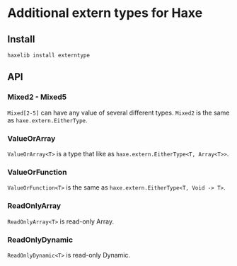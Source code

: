 # Additional extern types for Haxe

## Install
```
haxelib install externtype
```

## API
### Mixed2 - Mixed5
`Mixed[2-5]` can have any value of several different types.
`Mixed2` is the same as `haxe.extern.EitherType`.

### ValueOrArray
`ValueOrArray<T>` is a type that like as `haxe.extern.EitherType<T, Array<T>>`.

### ValueOrFunction
`ValueOrFunction<T>` is the same as `haxe.extern.EitherType<T, Void -> T>`.

### ReadOnlyArray
`ReadOnlyArray<T>` is read-only Array<T>.

### ReadOnlyDynamic
`ReadOnlyDynamic<T>` is read-only Dynamic<T>.
